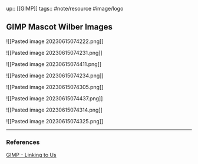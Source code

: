 up:: [[GIMP]]
tags:: #note/resource #image/logo 

## GIMP Mascot Wilber Images

![[Pasted image 20230615074222.png]]

![[Pasted image 20230615074231.png]]

![[Pasted image 20230615074411.png]]

![[Pasted image 20230615074234.png]]

![[Pasted image 20230615074305.png]]

![[Pasted image 20230615074437.png]]

![[Pasted image 20230615074314.png]]

![[Pasted image 20230615074325.png]]






---

### References

[GIMP - Linking to Us](https://www.gimp.org/about/linking.html)